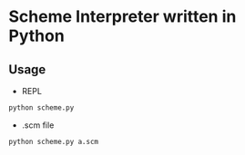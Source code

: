 # Scheme Interpreter written in Python

## Usage

- REPL
```bash
python scheme.py
```
- .scm file
```python
python scheme.py a.scm
```

